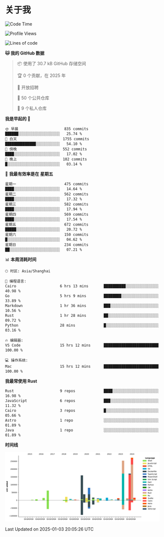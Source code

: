 # 关于我

<!--START_SECTION:waka-->
![Code Time](http://img.shields.io/badge/Code%20Time-3%2C388%20hrs%2027%20mins-blue)

![Profile Views](http://img.shields.io/badge/%E4%B8%AA%E4%BA%BA%E8%B5%84%E6%96%99%E8%A7%82%E7%9C%8B%E6%AC%A1%E6%95%B0-0-blue)

![Lines of code](https://img.shields.io/badge/%E4%BB%8E%E3%80%8CHello%20World%E3%80%8D%E8%B5%B7%E6%88%91%E5%B7%B2%E7%BB%8F%E5%86%99%E4%BA%86-1.2%20million%20%E8%A1%8C%E4%BB%A3%E7%A0%81-blue)

**🐱 我的 GitHub 数据** 

> 📦  使用了 30.7 kB GitHub 存储空间 
 > 
> 🏆 0 个贡献，在 2025 年
 > 
> 💼 开放招聘
 > 
> 📜 50 个公共仓库 
 > 
> 🔑 9 个私人仓库 
 > 
**我是早起的 🐤** 

```text
🌞 早晨                     835 commits         ██████░░░░░░░░░░░░░░░░░░░   25.74 % 
🌆 白天                     1755 commits        ██████████████░░░░░░░░░░░   54.10 % 
🌃 傍晚                     552 commits         ████░░░░░░░░░░░░░░░░░░░░░   17.02 % 
🌙 晚上                     102 commits         █░░░░░░░░░░░░░░░░░░░░░░░░   03.14 % 
```
📅 **我最有效率是在 星期五** 

```text
星期一                      475 commits         ████░░░░░░░░░░░░░░░░░░░░░   14.64 % 
星期二                      562 commits         ████░░░░░░░░░░░░░░░░░░░░░   17.32 % 
星期三                      582 commits         ████░░░░░░░░░░░░░░░░░░░░░   17.94 % 
星期四                      569 commits         ████░░░░░░░░░░░░░░░░░░░░░   17.54 % 
星期五                      672 commits         █████░░░░░░░░░░░░░░░░░░░░   20.72 % 
星期六                      150 commits         █░░░░░░░░░░░░░░░░░░░░░░░░   04.62 % 
星期日                      234 commits         ██░░░░░░░░░░░░░░░░░░░░░░░   07.21 % 
```


📊 **本周消耗时间** 

```text
🕑︎ 时区: Asia/Shanghai

💬 编程语言: 
Cairo                    6 hrs 13 mins       ██████████░░░░░░░░░░░░░░░   40.98 % 
Go                       5 hrs 9 mins        ████████░░░░░░░░░░░░░░░░░   33.89 % 
Markdown                 1 hr 36 mins        ███░░░░░░░░░░░░░░░░░░░░░░   10.56 % 
Rust                     1 hr 28 mins        ██░░░░░░░░░░░░░░░░░░░░░░░   09.72 % 
Python                   28 mins             █░░░░░░░░░░░░░░░░░░░░░░░░   03.16 % 

🔥 编辑器: 
VS Code                  15 hrs 12 mins      █████████████████████████   100.00 % 

💻 操作系统: 
Mac                      15 hrs 12 mins      █████████████████████████   100.00 % 
```

**我最常使用 Rust** 

```text
Rust                     9 repos             ████░░░░░░░░░░░░░░░░░░░░░   16.98 % 
JavaScript               6 repos             ███░░░░░░░░░░░░░░░░░░░░░░   11.32 % 
Cairo                    3 repos             █░░░░░░░░░░░░░░░░░░░░░░░░   05.66 % 
Astro                    1 repo              ░░░░░░░░░░░░░░░░░░░░░░░░░   01.89 % 
Java                     1 repo              ░░░░░░░░░░░░░░░░░░░░░░░░░   01.89 % 
```



**时间线**

![Lines of Code chart](https://raw.githubusercontent.com/catusax/catusax/master/assets/bar_graph.png)


 Last Updated on 2025-01-03 20:05:26 UTC
<!--END_SECTION:waka-->

